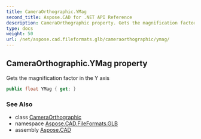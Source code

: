 ```yaml
---
title: CameraOrthographic.YMag
second_title: Aspose.CAD for .NET API Reference
description: CameraOrthographic property. Gets the magnification factor in the Y axis
type: docs
weight: 50
url: /net/aspose.cad.fileformats.glb/cameraorthographic/ymag/
---
```

## CameraOrthographic.YMag property

Gets the magnification factor in the Y axis

```csharp
public float YMag { get; }
```

### See Also

* class [CameraOrthographic](../)
* namespace [Aspose.CAD.FileFormats.GLB](../../cameraorthographic/)
* assembly [Aspose.CAD](../../../)


